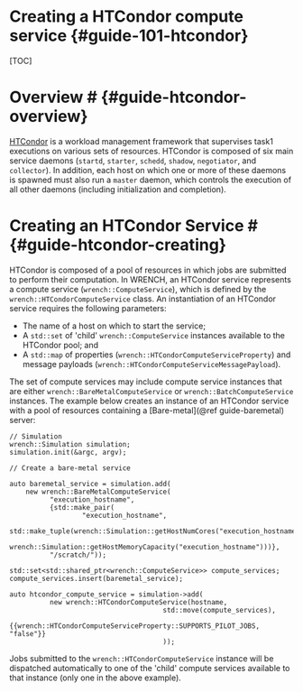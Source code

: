 Creating a HTCondor compute service                        {#guide-101-htcondor}
============

[TOC]

# Overview #            {#guide-htcondor-overview}

[HTCondor](http://htcondor.org) is a workload management framework that supervises 
task1 executions on various sets of resources.
HTCondor is composed of six main service daemons (`startd`, `starter`, 
`schedd`, `shadow`, `negotiator`, and `collector`). In addition, 
each host on which one or more of these daemons is spawned must also 
run a `master` daemon, which controls the execution of all other 
daemons (including initialization and completion). 

# Creating an HTCondor Service #        {#guide-htcondor-creating}

HTCondor is composed of a pool of resources in which jobs are submitted to
perform their computation. In WRENCH, an HTCondor service represents a 
compute service (`wrench::ComputeService`), which is defined by the 
`wrench::HTCondorComputeService` class. An instantiation of an HTCondor 
service requires the following parameters:

- The name of a host on which to start the service;
- A `std::set` of 'child' `wrench::ComputeService` instances available to the HTCondor pool; and
- A `std::map` of properties (`wrench::HTCondorComputeServiceProperty`) and message 
  payloads (`wrench::HTCondorComputeServiceMessagePayload`).
  
The set of compute services may include compute service instances that are either
`wrench::BareMetalComputeService` or `wrench::BatchComputeService` instances.
The example below creates an instance of an HTCondor service
with a pool of resources containing a [Bare-metal](@ref guide-baremetal) server:

~~~~~~~~~~~~~{.cpp}
// Simulation 
wrench::Simulation simulation;
simulation.init(&argc, argv);

// Create a bare-metal service

auto baremetal_service = simulation.add(
    new wrench::BareMetalComputeService(
          "execution_hostname",
          {std::make_pair(
                  "execution_hostname",
                  std::make_tuple(wrench::Simulation::getHostNumCores("execution_hostname"),
                                  wrench::Simulation::getHostMemoryCapacity("execution_hostname")))},
          "/scratch/"));

std::set<std::shared_ptr<wrench::ComputeService>> compute_services;
compute_services.insert(baremetal_service);

auto htcondor_compute_service = simulation->add(
          new wrench::HTCondorComputeService(hostname, 
                                      std::move(compute_services),
                                      {{wrench::HTCondorComputeServiceProperty::SUPPORTS_PILOT_JOBS, "false"}}
                                      ));
~~~~~~~~~~~~~

Jobs submitted to the `wrench::HTCondorComputeService` instance will be
dispatched automatically to one of the 'child' compute services available
to that instance (only one in the above example). 

